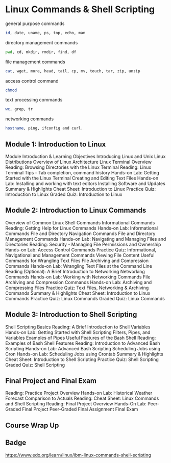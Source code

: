 # Linux Commands & Shell Scripting

general purpose commands
```bash
id, date, uname, ps, top, echo, man
```
directory management commands
```bash
pwd, cd, mkdir, rmdir, find, df
```
file management commands
```bash
cat, wget, more, head, tail, cp, mv, touch, tar, zip, unzip
```
access control command
```bash
chmod
```
text processing commands
```bash
wc, grep, tr
```
networking commands
```bash
hostname, ping, ifconfig and curl.
```

## Module 1: Introduction to Linux

Module Introduction & Learning Objectives
Introducing Linux and Unix
Linux Distributions
Overview of Linux Architecture
Linux Terminal Overview
Reading: Browsing Directories with the Linux Terminal
Reading: Linux Terminal Tips - Tab completion, command history
Hands-on Lab: Getting Started with the Linux Terminal
Creating and Editing Text Files
Hands-on Lab: Installing and working with text editors
Installing Software and Updates
Summary & Highlights
Cheat Sheet: Introduction to Linux
Practice Quiz: Introduction to Linux
Graded Quiz: Introduction to Linux

## Module 2: Introduction to Linux Commands
Overview of Common Linux Shell Commands
Informational Commands
Reading: Getting Help for Linux Commands
Hands-on Lab: Informational Commands
File and Directory Navigation Commands
File and Directory Management Commands
Hands-on Lab:  Navigating and Managing Files and Directories
Reading: Security - Managing File Permissions and Ownership
Hands-on Lab: Access Control Commands
Practice Quiz: Informational, Navigational and Management Commands 
Viewing File Content
Useful Commands for Wrangling Text Files
File Archiving and Compression Commands
Hands-on Lab: Wrangling Text Files at the Command Line
Reading (Optional): A Brief Introduction to Networking
Networking Commands
Hands-on Lab: Working with Networking Commands
File Archiving and Compression Commands
Hands-on Lab: Archiving and Compressing Files
Practice Quiz: Text Files, Networking & Archiving Commands
Summary & Highlights
Cheat Sheet: Introduction to Linux Commands
Practice Quiz: Linux Commands
Graded Quiz: Linux Commands

## Module 3: Introduction to Shell Scripting

Shell Scripting Basics
Reading: A Brief Introduction to Shell Variables
Hands-on Lab: Getting Started with Shell Scripting
Filters, Pipes, and Variables
Examples of Pipes
Useful Features of the Bash Shell
Reading: Examples of Bash Shell Features
Reading: Introduction to Advanced Bash Scripting
Hands-on Lab: Advanced Bash Scripting
Scheduling Jobs using Cron
Hands-on Lab: Scheduling Jobs using Crontab
Summary & Highlights
Cheat Sheet: Introduction to Shell Scripting
Practice Quiz: Shell Scripting
Graded Quiz: Shell Scripting

## Final Project and Final Exam

Reading: Practice Project Overview
Hands-on Lab: Historical Weather Forecast Comparison to Actuals
Reading: Cheat Sheet: Linux Commands and Shell Scripting
Reading: Final Project Overview
Hands-On Lab: Peer-Graded Final Project
Peer-Graded Final Assignment
Final Exam

## Course Wrap Up

## Badge

https://www.edx.org/learn/linux/ibm-linux-commands-shell-scripting